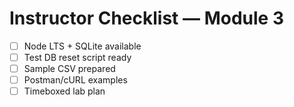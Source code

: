 # Instructor Checklist — Module 3

- [ ] Node LTS + SQLite available
- [ ] Test DB reset script ready
- [ ] Sample CSV prepared
- [ ] Postman/cURL examples
- [ ] Timeboxed lab plan
